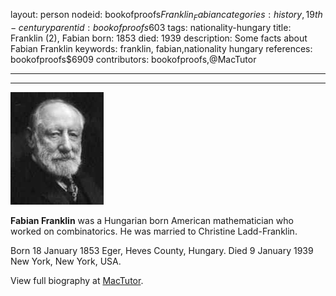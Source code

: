 layout: person
nodeid: bookofproofs$Franklin_Fabian
categories: history,19th-century
parentid: bookofproofs$603
tags: nationality-hungary
title: Franklin (2), Fabian
born: 1853
died: 1939
description: Some facts about Fabian Franklin
keywords: franklin, fabian,nationality hungary
references: bookofproofs$6909
contributors: bookofproofs,@MacTutor

---


---

![Franklin_Fabian.jpg](https://github.com/bookofproofs/bookofproofs.github.io/blob/main/_sources/_assets/images/portraits/Franklin_Fabian.jpg?raw=true)

**Fabian Franklin** was a Hungarian born American mathematician who worked on combinatorics. He was married to Christine Ladd-Franklin.

Born 18 January 1853 Eger, Heves County, Hungary. Died 9 January 1939 New York, New York, USA.


View full biography at [MacTutor](https://mathshistory.st-andrews.ac.uk/Biographies/Franklin_Fabian/).